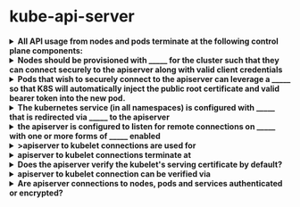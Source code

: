 # kube-api-server 

<details>
<summary>
<b>All API usage from nodes and pods terminate at the following control plane components:</b>
</summary>
<b>apiserver</b>>><hr>>no other control plane components exposes remote services
</details>

<details>
<summary>
<b>Nodes should be provisioned with _____ for the cluster such that they can connect securely to the apiserver along with valid client credentials</b>
</summary>
public root certificate
</details>

<details>
<summary>
<b>Pods that wish to securely connect to the apiserver can leverage a _____ so that K8S will automatically inject the public root certificate and valid bearer token into the new pod.</b>
</summary>
service account
</details>

<details>
<summary>
<b>The <b>kubernetes </b>service (in all namespaces) is configured with _____ that is redirected via _____ to the apiserver</b>
</summary>
a virtual IP address>
>kube-proxy
</details>

<details>
<summary>
<b>the apiserver is configured to listen for remote connections on _____ with one or more forms of _____ enabled</b>
</summary>
a secure HTTPS port>
>client authentication
</details>

<details>
<summary>
<b>>apiserver to kubelet connections are used for</b>
</summary>
Fetching pod logs>
><b>kubectl attach</b>'ing into pods>
><b>kubectl port-forward</b>'ing into pods
</details>

<details>
<summary>
<b>apiserver to kubelet connections terminate at</b>
</summary>
the kubelet's HTTPS endpoint
</details>

<details>
<summary>
<b>Does the <b>apiserver</b> verify the <b>kubelet's</b> serving certificate by default?</b>
</summary>
No>----->The connection is subject to MITM attacks by default
</details>

<details>
<summary>
<b>apiserver to kubelet connection can be verified via</b>
</summary>
>SSH tunneling>
>OR&nbsp;>
<b>apiserver --kubelet-certificate-authority</b>
</details>

<details>
<summary>
<b>Are <b>apiserver</b>&nbsp;connections to <b>nodes, pods and services</b>&nbsp;authenticated or encrypted?</b>
</summary>
No :(>
>They can be run over HTTPS but will not validate the certificate
</details>

